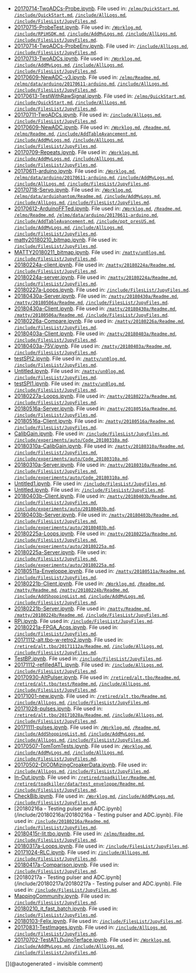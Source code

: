 * [20170714-TwoADCs-Probe.ipynb](/elmo/data/20170714-TwoADCs-Probe.ipynb). File used in: [`/elmo/QuickStart.md`](/elmo/QuickStart.md), [`/include/QuickStart.md`](/include/QuickStart.md), [`/include/AllLogs.md`](/include/AllLogs.md), [`/include/FilesList/JupyFiles.md`](/include/FilesList/JupyFiles.md).
* [20170715-ProbeTest.ipynb](/elmo/data/20170715-ProbeTest.ipynb). File used in: [`/Worklog.md`](/Worklog.md), [`/include/RPiHSDK.md`](/include/RPiHSDK.md), [`/include/AddMyLogs.md`](/include/AddMyLogs.md), [`/include/AllLogs.md`](/include/AllLogs.md), [`/include/FilesList/JupyFiles.md`](/include/FilesList/JupyFiles.md).
* [20170714-TwoADCs-ProbeEnv.ipynb](/elmo/data/20170714-TwoADCs-ProbeEnv.ipynb). File used in: [`/include/AllLogs.md`](/include/AllLogs.md), [`/include/FilesList/JupyFiles.md`](/include/FilesList/JupyFiles.md).
* [20170713-TwoADCs.ipynb](/elmo/data/20170713-TwoADCs.ipynb). File used in: [`/Worklog.md`](/Worklog.md), [`/include/AddMyLogs.md`](/include/AddMyLogs.md), [`/include/AllLogs.md`](/include/AllLogs.md), [`/include/FilesList/JupyFiles.md`](/include/FilesList/JupyFiles.md).
* [20170609-NewADC-v3.ipynb](/elmo/data/20170609-NewADC-v3.ipynb). File used in: [`/elmo/Readme.md`](/elmo/Readme.md), [`/elmo/data/arduino/20170611-arduino.md`](/elmo/data/arduino/20170611-arduino.md), [`/include/AllLogs.md`](/include/AllLogs.md), [`/include/FilesList/JupyFiles.md`](/include/FilesList/JupyFiles.md).
* [20170613-TestWithRawSignal.ipynb](/elmo/data/20170613-TestWithRawSignal.ipynb). File used in: [`/elmo/QuickStart.md`](/elmo/QuickStart.md), [`/include/QuickStart.md`](/include/QuickStart.md), [`/include/AllLogs.md`](/include/AllLogs.md), [`/include/FilesList/JupyFiles.md`](/include/FilesList/JupyFiles.md).
* [20170711-TwoADCs.ipynb](/elmo/data/20170711-TwoADCs.ipynb). File used in: [`/include/AllLogs.md`](/include/AllLogs.md), [`/include/FilesList/JupyFiles.md`](/include/FilesList/JupyFiles.md).
* [20170609-NewADC.ipynb](/elmo/data/20170609-NewADC.ipynb). File used in: [`/Worklog.md`](/Worklog.md), [`/Readme.md`](/Readme.md), [`/elmo/Readme.md`](/elmo/Readme.md), [`/include/AddTableAvancement.md`](/include/AddTableAvancement.md), [`/include/AddMyLogs.md`](/include/AddMyLogs.md), [`/include/AllLogs.md`](/include/AllLogs.md), [`/include/FilesList/JupyFiles.md`](/include/FilesList/JupyFiles.md).
* [20170709-Repeats.ipynb](/elmo/data/arduiprobe/20170709-Repeats.ipynb). File used in: [`/Worklog.md`](/Worklog.md), [`/include/AddMyLogs.md`](/include/AddMyLogs.md), [`/include/AllLogs.md`](/include/AllLogs.md), [`/include/FilesList/JupyFiles.md`](/include/FilesList/JupyFiles.md).
* [20170611-arduino.ipynb](/elmo/data/arduino/20170611-arduino.ipynb). File used in: [`/Worklog.md`](/Worklog.md), [`/elmo/data/arduino/20170611-arduino.md`](/elmo/data/arduino/20170611-arduino.md), [`/include/AddMyLogs.md`](/include/AddMyLogs.md), [`/include/AllLogs.md`](/include/AllLogs.md), [`/include/FilesList/JupyFiles.md`](/include/FilesList/JupyFiles.md).
* [20170718-Servo.ipynb](/elmo/data/arduiphantom/20170718-Servo.ipynb). File used in: [`/Worklog.md`](/Worklog.md), [`/elmo/data/arduiphantom/Readme.md`](/elmo/data/arduiphantom/Readme.md), [`/include/AddMyLogs.md`](/include/AddMyLogs.md), [`/include/AllLogs.md`](/include/AllLogs.md), [`/include/FilesList/JupyFiles.md`](/include/FilesList/JupyFiles.md).
* [20170612-ArduinoFFTed.ipynb](/elmo/data/arduinoffset/20170612-ArduinoFFTed.ipynb). File used in: [`/Worklog.md`](/Worklog.md), [`/Readme.md`](/Readme.md), [`/elmo/Readme.md`](/elmo/Readme.md), [`/elmo/data/arduino/20170611-arduino.md`](/elmo/data/arduino/20170611-arduino.md), [`/include/AddTableAvancement.md`](/include/AddTableAvancement.md), [`/include/ppt_presUS.md`](/include/ppt_presUS.md), [`/include/AddMyLogs.md`](/include/AddMyLogs.md), [`/include/AllLogs.md`](/include/AllLogs.md), [`/include/FilesList/JupyFiles.md`](/include/FilesList/JupyFiles.md).
* [matty20180210_bitmap.ipynb](/matty/prog_flash/matty20180210_bitmap.ipynb). File used in: [`/include/FilesList/JupyFiles.md`](/include/FilesList/JupyFiles.md).
* [MATTY20180211_bitmap.ipynb](/matty/prog_flash/MATTY20180211_bitmap.ipynb). File used in: [`/matty/un0log.md`](/matty/un0log.md), [`/include/FilesList/JupyFiles.md`](/include/FilesList/JupyFiles.md).
* [20180224a-client.ipynb](/matty/20180224a/20180224a-client.ipynb). File used in: [`/matty/20180224a/Readme.md`](/matty/20180224a/Readme.md), [`/include/FilesList/JupyFiles.md`](/include/FilesList/JupyFiles.md).
* [20180224a-server.ipynb](/matty/20180224a/20180224a-server.ipynb). File used in: [`/matty/20180224a/Readme.md`](/matty/20180224a/Readme.md), [`/include/FilesList/JupyFiles.md`](/include/FilesList/JupyFiles.md).
* [20180227a-Loops.ipynb](/matty/v0.1/images/20180227/20180227a-Loops.ipynb). File used in: [`/include/FilesList/JupyFiles.md`](/include/FilesList/JupyFiles.md).
* [20180430a-Server.ipynb](/matty/20180430a/20180430a-Server.ipynb). File used in: [`/matty/20180430a/Readme.md`](/matty/20180430a/Readme.md), [`/matty/20180506a/Readme.md`](/matty/20180506a/Readme.md), [`/include/FilesList/JupyFiles.md`](/include/FilesList/JupyFiles.md).
* [20180430a-Client.ipynb](/matty/20180430a/20180430a-Client.ipynb). File used in: [`/matty/20180430a/Readme.md`](/matty/20180430a/Readme.md), [`/matty/20180506a/Readme.md`](/matty/20180506a/Readme.md), [`/include/FilesList/JupyFiles.md`](/include/FilesList/JupyFiles.md).
* [20180226a-Compare.ipynb](/matty/20180226a/20180226a-Compare.ipynb). File used in: [`/matty/20180226a/Readme.md`](/matty/20180226a/Readme.md), [`/include/FilesList/JupyFiles.md`](/include/FilesList/JupyFiles.md).
* [20180403a-Client.ipynb](/matty/20180403a/20180403a-Client.ipynb). File used in: [`/matty/20180403a/Readme.md`](/matty/20180403a/Readme.md), [`/include/FilesList/JupyFiles.md`](/include/FilesList/JupyFiles.md).
* [20180403a-75V.ipynb](/matty/20180403a/20180403a-75V.ipynb). File used in: [`/matty/20180403a/Readme.md`](/matty/20180403a/Readme.md), [`/include/FilesList/JupyFiles.md`](/include/FilesList/JupyFiles.md).
* [testSPI2.ipynb](/matty/SPI/testSPI2.ipynb). File used in: [`/matty/un0log.md`](/matty/un0log.md), [`/include/FilesList/JupyFiles.md`](/include/FilesList/JupyFiles.md).
* [Untitled.ipynb](/matty/SPI/Untitled.ipynb). File used in: [`/matty/un0log.md`](/matty/un0log.md), [`/include/FilesList/JupyFiles.md`](/include/FilesList/JupyFiles.md).
* [testSPI1.ipynb](/matty/SPI/testSPI1.ipynb). File used in: [`/matty/un0log.md`](/matty/un0log.md), [`/include/FilesList/JupyFiles.md`](/include/FilesList/JupyFiles.md).
* [20180227a-Loops.ipynb](/matty/20180227a/20180227a-Loops.ipynb). File used in: [`/matty/20180227a/Readme.md`](/matty/20180227a/Readme.md), [`/include/FilesList/JupyFiles.md`](/include/FilesList/JupyFiles.md).
* [20180516a-Server.ipynb](/matty/20180516a/20180516a-Server.ipynb). File used in: [`/matty/20180516a/Readme.md`](/matty/20180516a/Readme.md), [`/include/FilesList/JupyFiles.md`](/include/FilesList/JupyFiles.md).
* [20180516a-Client.ipynb](/matty/20180516a/20180516a-Client.ipynb). File used in: [`/matty/20180516a/Readme.md`](/matty/20180516a/Readme.md), [`/include/FilesList/JupyFiles.md`](/include/FilesList/JupyFiles.md).
* [CalibGain.ipynb](/matty/20180310a/CalibGain.ipynb). File used in: [`/include/FilesList/JupyFiles.md`](/include/FilesList/JupyFiles.md), [`/include/experiments/auto/Code_20180310a.md`](/include/experiments/auto/Code_20180310a.md).
* [20180310a-CalibGain.ipynb](/matty/20180310a/20180310a-CalibGain.ipynb). File used in: [`/matty/20180310a/Readme.md`](/matty/20180310a/Readme.md), [`/include/FilesList/JupyFiles.md`](/include/FilesList/JupyFiles.md), [`/include/experiments/auto/Code_20180310a.md`](/include/experiments/auto/Code_20180310a.md).
* [20180310a-Server.ipynb](/matty/20180310a/20180310a-Server.ipynb). File used in: [`/matty/20180310a/Readme.md`](/matty/20180310a/Readme.md), [`/include/FilesList/JupyFiles.md`](/include/FilesList/JupyFiles.md), [`/include/experiments/auto/Code_20180310a.md`](/include/experiments/auto/Code_20180310a.md).
* [Untitled1.ipynb](/matty/un0_test_a/Untitled1.ipynb). File used in: [`/include/FilesList/JupyFiles.md`](/include/FilesList/JupyFiles.md).
* [Untitled.ipynb](/matty/un0_test_a/Untitled.ipynb). File used in: [`/include/FilesList/JupyFiles.md`](/include/FilesList/JupyFiles.md).
* [20180403b-Client.ipynb](/matty/20180403b/20180403b-Client.ipynb). File used in: [`/matty/20180403b/Readme.md`](/matty/20180403b/Readme.md), [`/include/FilesList/JupyFiles.md`](/include/FilesList/JupyFiles.md), [`/include/experiments/auto/20180403b.md`](/include/experiments/auto/20180403b.md).
* [20180403b-Server.ipynb](/matty/20180403b/20180403b-Server.ipynb). File used in: [`/matty/20180403b/Readme.md`](/matty/20180403b/Readme.md), [`/include/FilesList/JupyFiles.md`](/include/FilesList/JupyFiles.md), [`/include/experiments/auto/20180403b.md`](/include/experiments/auto/20180403b.md).
* [20180225a-Loops.ipynb](/matty/20180225a/20180225a-Loops.ipynb). File used in: [`/matty/20180225a/Readme.md`](/matty/20180225a/Readme.md), [`/include/FilesList/JupyFiles.md`](/include/FilesList/JupyFiles.md), [`/include/experiments/auto/20180225a.md`](/include/experiments/auto/20180225a.md).
* [20180225a-Server.ipynb](/matty/20180225a/20180225a-Server.ipynb). File used in: [`/include/FilesList/JupyFiles.md`](/include/FilesList/JupyFiles.md), [`/include/experiments/auto/20180225a.md`](/include/experiments/auto/20180225a.md).
* [20180511a-Enveloppe.ipynb](/matty/20180511a/20180511a-Enveloppe.ipynb). File used in: [`/matty/20180511a/Readme.md`](/matty/20180511a/Readme.md), [`/include/FilesList/JupyFiles.md`](/include/FilesList/JupyFiles.md).
* [20180221b-Client.ipynb](/matty/20180224b/20180221b-Client.ipynb). File used in: [`/Worklog.md`](/Worklog.md), [`/Readme.md`](/Readme.md), [`/matty/Readme.md`](/matty/Readme.md), [`/matty/20180224b/Readme.md`](/matty/20180224b/Readme.md), [`/include/AddShoppingList.md`](/include/AddShoppingList.md), [`/include/AddMyLogs.md`](/include/AddMyLogs.md), [`/include/FilesList/JupyFiles.md`](/include/FilesList/JupyFiles.md).
* [20180221b-Server.ipynb](/matty/20180224b/20180221b-Server.ipynb). File used in: [`/matty/Readme.md`](/matty/Readme.md), [`/matty/20180224b/Readme.md`](/matty/20180224b/Readme.md), [`/include/FilesList/JupyFiles.md`](/include/FilesList/JupyFiles.md).
* [RPi.ipynb](/matty/images/20180221a/RPi.ipynb). File used in: [`/include/FilesList/JupyFiles.md`](/include/FilesList/JupyFiles.md).
* [20180221a-FPGA_Acqs.ipynb](/matty/images/20180221a/20180221a-FPGA_Acqs.ipynb). File used in: [`/include/FilesList/JupyFiles.md`](/include/FilesList/JupyFiles.md).
* [20171112-alt.tbo-w-retro2.ipynb](/retired/alt.tbo/20171112a/20171112-alt.tbo-w-retro2.ipynb). File used in: [`/retired/alt.tbo/20171112a/Readme.md`](/retired/alt.tbo/20171112a/Readme.md), [`/include/AllLogs.md`](/include/AllLogs.md), [`/include/FilesList/JupyFiles.md`](/include/FilesList/JupyFiles.md).
* [TestBP.ipynb](/retired/alt.tbo/20171112b/TestBP.ipynb). File used in: [`/include/FilesList/JupyFiles.md`](/include/FilesList/JupyFiles.md).
* [20171112-refilledATL.ipynb](/retired/alt.tbo/20171112b/20171112-refilledATL.ipynb). File used in: [`/include/AllLogs.md`](/include/AllLogs.md), [`/include/FilesList/JupyFiles.md`](/include/FilesList/JupyFiles.md).
* [20170930-AltPulser.ipynb](/retired/alt.tbo/test/20170930-AltPulser.ipynb). File used in: [`/retired/alt.tbo/Readme.md`](/retired/alt.tbo/Readme.md), [`/retired/alt.tbo/test/Readme.md`](/retired/alt.tbo/test/Readme.md), [`/include/AllLogs.md`](/include/AllLogs.md), [`/include/FilesList/JupyFiles.md`](/include/FilesList/JupyFiles.md).
* [20171001-new.ipynb](/retired/alt.tbo/20171001a/20171001-new.ipynb). File used in: [`/retired/alt.tbo/Readme.md`](/retired/alt.tbo/Readme.md), [`/include/AllLogs.md`](/include/AllLogs.md), [`/include/FilesList/JupyFiles.md`](/include/FilesList/JupyFiles.md).
* [20171028-pulses.ipynb](/retired/alt.tbo/20171028a/20171028-pulses.ipynb). File used in: [`/retired/alt.tbo/20171028a/Readme.md`](/retired/alt.tbo/20171028a/Readme.md), [`/include/AllLogs.md`](/include/AllLogs.md), [`/include/FilesList/JupyFiles.md`](/include/FilesList/JupyFiles.md).
* [20171111-pulses.ipynb](/retired/alt.tbo/20171111a/20171111-pulses.ipynb). File used in: [`/Worklog.md`](/Worklog.md), [`/Readme.md`](/Readme.md), [`/include/AddShoppingList.md`](/include/AddShoppingList.md), [`/include/AddMyLogs.md`](/include/AddMyLogs.md), [`/include/AllLogs.md`](/include/AllLogs.md), [`/include/FilesList/JupyFiles.md`](/include/FilesList/JupyFiles.md).
* [20170507-TomTomTests.ipynb](/retired/tomtom/20170507-TomTomTests.ipynb). File used in: [`/Worklog.md`](/Worklog.md), [`/include/AddMyLogs.md`](/include/AddMyLogs.md), [`/include/AllLogs.md`](/include/AllLogs.md), [`/include/FilesList/JupyFiles.md`](/include/FilesList/JupyFiles.md).
* [20170502-DICOMizingCroakerData.ipynb](/retired/croaker/data/20161217/20170502-DICOMizingCroakerData.ipynb). File used in: [`/include/AllLogs.md`](/include/AllLogs.md), [`/include/FilesList/JupyFiles.md`](/include/FilesList/JupyFiles.md).
* [In-Out.ipynb](/retired/toadkiller/data/test_enveloppe/In-Out.ipynb). File used in: [`/retired/toadkiller/Readme.md`](/retired/toadkiller/Readme.md), [`/retired/toadkiller/data/test_enveloppe/Readme.md`](/retired/toadkiller/data/test_enveloppe/Readme.md), [`/include/FilesList/JupyFiles.md`](/include/FilesList/JupyFiles.md).
* [CheckBib.ipynb](/include/biblio/bib/CheckBib.ipynb). File used in: [`/Worklog.md`](/Worklog.md), [`/include/AddMyLogs.md`](/include/AddMyLogs.md), [`/include/FilesList/JupyFiles.md`](/include/FilesList/JupyFiles.md).
* [20180216a - Testing pulser and ADC.ipynb](/include/20180216a/20180216a - Testing pulser and ADC.ipynb). File used in: [`/include/20180216a/Readme.md`](/include/20180216a/Readme.md), [`/include/FilesList/JupyFiles.md`](/include/FilesList/JupyFiles.md).
* [20180415r-lit.tbo.ipynb](/include/20180415r/20180415r-lit.tbo.ipynb). File used in: [`/elmo/Readme.md`](/elmo/Readme.md), [`/include/FilesList/JupyFiles.md`](/include/FilesList/JupyFiles.md).
* [20180317a-Loops.ipynb](/include/bard/exp1/20180317a-Loops.ipynb). File used in: [`/include/FilesList/JupyFiles.md`](/include/FilesList/JupyFiles.md).
* [20171024-RLC.ipynb](/include/RLC/20171024-RLC.ipynb). File used in: [`/include/AllLogs.md`](/include/AllLogs.md), [`/include/FilesList/JupyFiles.md`](/include/FilesList/JupyFiles.md).
* [20180417a-Comparison.ipynb](/include/20180417a/20180417a-Comparison.ipynb). File used in: [`/include/FilesList/JupyFiles.md`](/include/FilesList/JupyFiles.md).
* [20180217a - Testing pulser and ADC.ipynb](/include/20180217a/20180217a - Testing pulser and ADC.ipynb). File used in: [`/include/FilesList/JupyFiles.md`](/include/FilesList/JupyFiles.md).
* [MappingCommunity.ipynb](/include/community/MappingCommunity.ipynb). File used in: [`/include/FilesList/JupyFiles.md`](/include/FilesList/JupyFiles.md).
* [20180210_jt_fast_batch.ipynb](/include/community/Felix/20180208/20180210_jt_fast_batch.ipynb). File used in: [`/include/FilesList/JupyFiles.md`](/include/FilesList/JupyFiles.md).
* [20180103-Felix.ipynb](/include/community/Felix/20180103a/20180103-Felix.ipynb). File used in: [`/include/FilesList/JupyFiles.md`](/include/FilesList/JupyFiles.md).
* [20170831-TestImages.ipynb](/include/images/20170831-TestImages.ipynb). File used in: [`/include/AllLogs.md`](/include/AllLogs.md), [`/include/FilesList/JupyFiles.md`](/include/FilesList/JupyFiles.md).
* [20170702-TestATLDuinoTerface.ipynb](/retroATL3/data/20170702-TestATLDuinoTerface.ipynb). File used in: [`/Worklog.md`](/Worklog.md), [`/include/AddMyLogs.md`](/include/AddMyLogs.md), [`/include/AllLogs.md`](/include/AllLogs.md), [`/include/FilesList/JupyFiles.md`](/include/FilesList/JupyFiles.md).


[](@autogenerated - invisible comment)